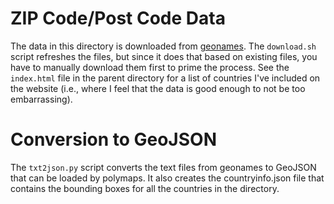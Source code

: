 # ZIP Code/Post Code Data

The data in this directory is downloaded from [geonames](http://download.geonames.org/export/zip/). The `download.sh` script refreshes the files, but since it does that based on existing files, you have to manually download them first to prime the process. See the `index.html` file in the parent directory for a list of countries I've included on the website (i.e., where I feel that the data is good enough to not be too embarrassing).

# Conversion to GeoJSON

The `txt2json.py` script converts the text files from geonames to GeoJSON that can be loaded by polymaps. It also creates the countryinfo.json file that contains the bounding boxes for all the countries in the directory.
